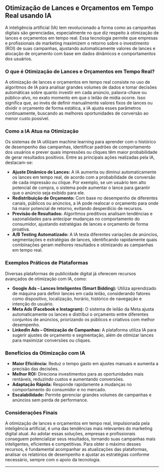 
## Otimização de Lances e Orçamentos em Tempo Real usando IA

A inteligência artificial (IA) tem revolucionado a forma como as campanhas digitais são gerenciadas, especialmente no que diz respeito à otimização de lances e orçamentos em tempo real. Essa tecnologia permite que empresas e profissionais de marketing maximizem o retorno sobre o investimento (ROI) de suas campanhas, ajustando automaticamente valores de lances e alocação de orçamento com base em dados dinâmicos e comportamentos dos usuários.

### O que é Otimização de Lances e Orçamentos em Tempo Real?

A otimização de lances e orçamentos em tempo real consiste no uso de algoritmos de IA para analisar grandes volumes de dados e tomar decisões automáticas sobre quanto investir em cada anúncio, palavra-chave ou público-alvo, no exato momento em que o leilão de mídia ocorre. Isso significa que, ao invés de definir manualmente valores fixos de lances ou dividir o orçamento de forma estática, a IA ajusta esses parâmetros continuamente, buscando as melhores oportunidades de conversão ao menor custo possível.

### Como a IA Atua na Otimização

Os sistemas de IA utilizam machine learning para aprender com o histórico de desempenho das campanhas, identificar padrões de comportamento dos usuários e prever quais impressões ou cliques têm maior probabilidade de gerar resultados positivos. Entre as principais ações realizadas pela IA, destacam-se:

- **Ajuste Dinâmico de Lances:** A IA aumenta ou diminui automaticamente os lances em tempo real, de acordo com a probabilidade de conversão de cada impressão ou clique. Por exemplo, se um usuário tem alto potencial de compra, o sistema pode aumentar o lance para garantir que o anúncio seja exibido para ele.
- **Redistribuição de Orçamento:** Com base no desempenho de diferentes canais, públicos ou anúncios, a IA pode realocar o orçamento para onde há maior potencial de retorno, evitando desperdício de recursos.
- **Previsão de Resultados:** Algoritmos preditivos analisam tendências e sazonalidades para antecipar mudanças no comportamento do consumidor, ajustando estratégias de lances e orçamento de forma proativa.
- **A/B Testing Automatizado:** A IA testa diferentes variações de anúncios, segmentações e estratégias de lances, identificando rapidamente quais combinações geram melhores resultados e otimizando as campanhas em tempo real.

### Exemplos Práticos de Plataformas

Diversas plataformas de publicidade digital já oferecem recursos avançados de otimização com IA, como:

- **Google Ads – Lances Inteligentes (Smart Bidding):** Utiliza aprendizado de máquina para definir lances em cada leilão, considerando fatores como dispositivo, localização, horário, histórico de navegação e intenção do usuário.
- **Meta Ads (Facebook e Instagram):** O sistema de leilão da Meta ajusta automaticamente os lances e distribui o orçamento entre diferentes conjuntos de anúncios, priorizando os públicos e criativos com melhor desempenho.
- **LinkedIn Ads – Otimização de Campanhas:** A plataforma utiliza IA para sugerir ajustes de orçamento e segmentação, além de otimizar lances para maximizar conversões ou cliques.

### Benefícios da Otimização com IA

- **Maior Eficiência:** Reduz o tempo gasto em ajustes manuais e aumenta a precisão das decisões.
- **Melhor ROI:** Direciona investimentos para as oportunidades mais rentáveis, reduzindo custos e aumentando conversões.
- **Adaptação Rápida:** Responde rapidamente a mudanças no comportamento do consumidor e no mercado.
- **Escalabilidade:** Permite gerenciar grandes volumes de campanhas e anúncios sem perda de performance.

### Considerações Finais

A otimização de lances e orçamentos em tempo real, impulsionada pela inteligência artificial, é uma das tendências mais relevantes do marketing digital atual. Ao adotar essas soluções, empresas e profissionais conseguem potencializar seus resultados, tornando suas campanhas mais inteligentes, eficientes e competitivas. Para obter o máximo desses recursos, é fundamental acompanhar as atualizações das plataformas, analisar os relatórios de desempenho e ajustar as estratégias conforme necessário, sempre com o apoio da tecnologia.

---
```